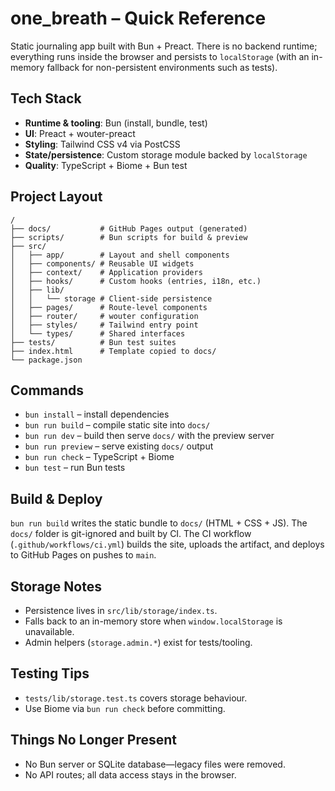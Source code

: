 # one_breath – Quick Reference

Static journaling app built with Bun + Preact. There is no backend runtime; everything runs inside the browser and persists to `localStorage` (with an in-memory fallback for non-persistent environments such as tests).

## Tech Stack

- **Runtime & tooling**: Bun (install, bundle, test)
- **UI**: Preact + wouter-preact
- **Styling**: Tailwind CSS v4 via PostCSS
- **State/persistence**: Custom storage module backed by `localStorage`
- **Quality**: TypeScript + Biome + Bun test

## Project Layout

```
/
├── docs/           # GitHub Pages output (generated)
├── scripts/        # Bun scripts for build & preview
├── src/
│   ├── app/        # Layout and shell components
│   ├── components/ # Reusable UI widgets
│   ├── context/    # Application providers
│   ├── hooks/      # Custom hooks (entries, i18n, etc.)
│   ├── lib/
│   │   └── storage # Client-side persistence
│   ├── pages/      # Route-level components
│   ├── router/     # wouter configuration
│   ├── styles/     # Tailwind entry point
│   └── types/      # Shared interfaces
├── tests/          # Bun test suites
├── index.html      # Template copied to docs/
└── package.json
```

## Commands

- `bun install` – install dependencies
- `bun run build` – compile static site into `docs/`
- `bun run dev` – build then serve `docs/` with the preview server
- `bun run preview` – serve existing `docs/` output
- `bun run check` – TypeScript + Biome
- `bun test` – run Bun tests

## Build & Deploy

`bun run build` writes the static bundle to `docs/` (HTML + CSS + JS). The `docs/` folder is git-ignored and built by CI. The CI workflow (`.github/workflows/ci.yml`) builds the site, uploads the artifact, and deploys to GitHub Pages on pushes to `main`.

## Storage Notes

- Persistence lives in `src/lib/storage/index.ts`.
- Falls back to an in-memory store when `window.localStorage` is unavailable.
- Admin helpers (`storage.admin.*`) exist for tests/tooling.

## Testing Tips

- `tests/lib/storage.test.ts` covers storage behaviour.
- Use Biome via `bun run check` before committing.

## Things No Longer Present

- No Bun server or SQLite database—legacy files were removed.
- No API routes; all data access stays in the browser.
